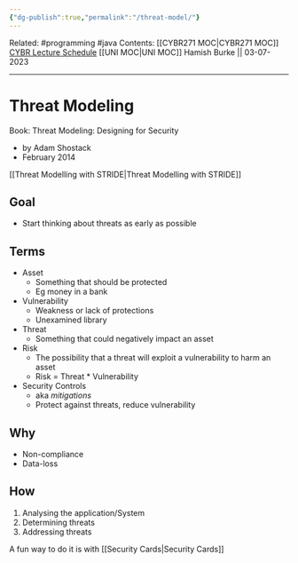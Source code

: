 ```yaml
---
{"dg-publish":true,"permalink":"/threat-model/"}
---
```


Related: #programming #java 
Contents: [[CYBR271 MOC\|CYBR271 MOC]]
[CYBR Lecture Schedule](https://ecs.wgtn.ac.nz/Courses/CYBR271_2023T2/LectureSchedule)
[[UNI MOC\|UNI MOC]]
Hamish Burke || 03-07-2023
***

# Threat Modeling

Book: Threat Modeling: Designing for Security
- by Adam Shostack
- February 2014

[[Threat Modelling with STRIDE\|Threat Modelling with STRIDE]]

## Goal

- Start thinking about threats as early as possible

## Terms

- Asset
	- Something that should be protected
	- Eg money in a bank
- Vulnerability
	- Weakness or lack of protections
	- Unexamined library
- Threat
	- Something that could negatively impact an asset
- Risk
	- The possibility that a threat will exploit a vulnerability to harm an asset
	- Risk = Threat * Vulnerability
 - Security Controls
	 - aka *mitigations*
	 - Protect against threats, reduce vulnerability

## Why

- Non-compliance
- Data-loss

## How

1. Analysing the application/System
2. Determining threats
3. Addressing threats

A fun way to do it is with [[Security Cards\|Security Cards]]

